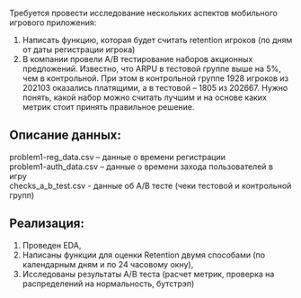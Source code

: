 Требуется провести исследование нескольких аспектов мобильного игрового приложения:  
1. Написать функцию, которая будет считать retention игроков (по дням от даты регистрации игрока)
2. В компании провели A/B тестирование наборов акционных предложений. Известно, что ARPU в тестовой группе выше на 5%, чем в контрольной. При этом в контрольной группе 1928 игроков из 202103 оказались платящими, а в тестовой – 1805 из 202667. 
Нужно понять, какой набор можно считать лучшим и на основе каких метрик стоит принять правильное решение. 
 
## Описание данных: ##
problem1-reg_data.csv – данные о времени регистрации  
problem1-auth_data.csv – данные о времени захода пользователей в игру  
checks_a_b_test.csv - данные об А/В тесте (чеки тестовой и контрольной групп)

## Реализация: ##  
1. Проведен EDA,  
2. Написаны функции для оценки Retention двумя способами (по календарным дням и по 24 часовому окну),  
3. Исследованы результаты А/В теста (расчет метрик, проверка на распределений на нормальность, бутстрэп)
